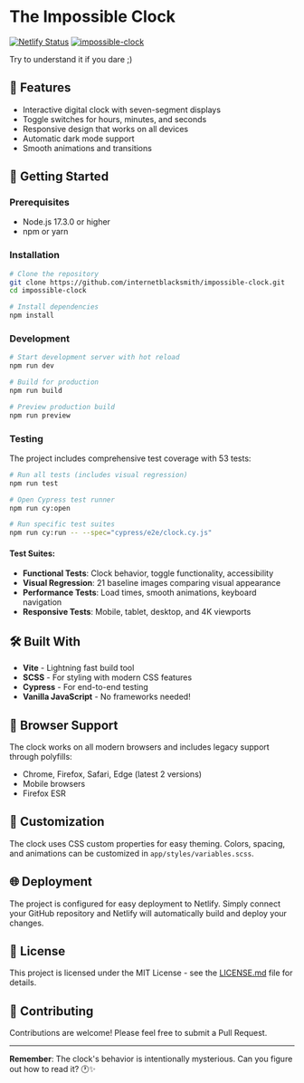 # The Impossible Clock

[![Netlify Status](https://api.netlify.com/api/v1/badges/69b0dcaa-051c-42a9-96b2-a4dc35d966af/deploy-status)](https://app.netlify.com/sites/impossible-clock/deploys)
[![impossible-clock](https://img.shields.io/endpoint?url=https://dashboard.cypress.io/badge/simple/rckh63/master&style=flat&logo=cypress)](https://dashboard.cypress.io/projects/rckh63/runs)

Try to understand it if you dare ;)

## 🎯 Features

- Interactive digital clock with seven-segment displays
- Toggle switches for hours, minutes, and seconds
- Responsive design that works on all devices
- Automatic dark mode support
- Smooth animations and transitions

## 🚀 Getting Started

### Prerequisites

- Node.js 17.3.0 or higher
- npm or yarn

### Installation

```bash
# Clone the repository
git clone https://github.com/internetblacksmith/impossible-clock.git
cd impossible-clock

# Install dependencies
npm install
```

### Development

```bash
# Start development server with hot reload
npm run dev

# Build for production
npm run build

# Preview production build
npm run preview
```

### Testing

The project includes comprehensive test coverage with 53 tests:

```bash
# Run all tests (includes visual regression)
npm run test

# Open Cypress test runner
npm run cy:open

# Run specific test suites
npm run cy:run -- --spec="cypress/e2e/clock.cy.js"
```

#### Test Suites:
- **Functional Tests**: Clock behavior, toggle functionality, accessibility
- **Visual Regression**: 21 baseline images comparing visual appearance
- **Performance Tests**: Load times, smooth animations, keyboard navigation
- **Responsive Tests**: Mobile, tablet, desktop, and 4K viewports

## 🛠️ Built With

- **Vite** - Lightning fast build tool
- **SCSS** - For styling with modern CSS features
- **Cypress** - For end-to-end testing
- **Vanilla JavaScript** - No frameworks needed!

## 📱 Browser Support

The clock works on all modern browsers and includes legacy support through polyfills:
- Chrome, Firefox, Safari, Edge (latest 2 versions)
- Mobile browsers
- Firefox ESR

## 🎨 Customization

The clock uses CSS custom properties for easy theming. Colors, spacing, and animations can be customized in `app/styles/variables.scss`.

## 🌐 Deployment

The project is configured for easy deployment to Netlify. Simply connect your GitHub repository and Netlify will automatically build and deploy your changes.

## 📄 License

This project is licensed under the MIT License - see the [LICENSE.md](LICENSE.md) file for details.

## 🤝 Contributing

Contributions are welcome! Please feel free to submit a Pull Request.

---

**Remember**: The clock's behavior is intentionally mysterious. Can you figure out how to read it? 🕐✨